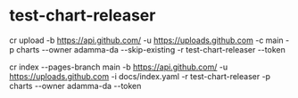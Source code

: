 # test-chart-releaser

cr upload -b https://api.github.com/ -u https://uploads.github.com -c main -p charts --owner adamma-da --skip-existing -r test-chart-releaser --token 

cr index --pages-branch main -b https://api.github.com/ -u https://uploads.github.com -i docs/index.yaml -r test-chart-releaser -p charts --owner adamma-da --token